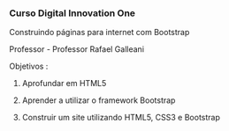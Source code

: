 ### Curso Digital Innovation One 

Construindo páginas para internet com Bootstrap

Professor - Professor Rafael Galleani

Objetivos :

1. Aprofundar em HTML5

2. Aprender a utilizar o framework Bootstrap

3. Construir um site utilizando HTML5, CSS3 e Bootstrap


